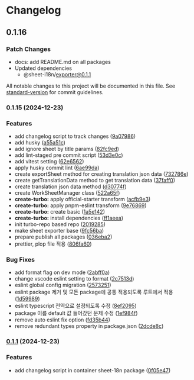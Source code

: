 # Changelog

## 0.1.16

### Patch Changes

- docs: add README.md on all packages
- Updated dependencies
  - @sheet-i18n/exporter@0.1.1

All notable changes to this project will be documented in this file. See [standard-version](https://github.com/conventional-changelog/standard-version) for commit guidelines.

### 0.1.15 (2024-12-23)

### Features

- add changelog script to track changes ([9a07986](https://github.com/chltjdrhd777/sheet-i18n/commit/9a07986b0da9a3ffaa702888284df5059c64f776))
- add husky ([a55a51c](https://github.com/chltjdrhd777/sheet-i18n/commit/a55a51c7e1d279002dddcaf2b4e957d6180a83d5))
- add ignore sheet by title params ([82fc9ed](https://github.com/chltjdrhd777/sheet-i18n/commit/82fc9edf52f201b74cc22c7a129d8d9fb5880dc8))
- add lint-staged pre commit script ([53d3e0c](https://github.com/chltjdrhd777/sheet-i18n/commit/53d3e0c6aced647e3b47063cd23bf134345e73a5))
- add vitest setting ([62e6562](https://github.com/chltjdrhd777/sheet-i18n/commit/62e65629c68b92766f4509039405330508ba1d93))
- apply husky commit lint ([6ae99da](https://github.com/chltjdrhd777/sheet-i18n/commit/6ae99da9c448d23916ba97a6ae7d89546464dd75))
- create exportSheet method for creating translation json data ([732786e](https://github.com/chltjdrhd777/sheet-i18n/commit/732786e5dd32d4a0d3ac28607fe92117720160e6))
- create getTranslationData method to get translation data ([37faff0](https://github.com/chltjdrhd777/sheet-i18n/commit/37faff07f60af4369604ef36ed9ae5a06225a1d7))
- create translation json data method ([d30774f](https://github.com/chltjdrhd777/sheet-i18n/commit/d30774fe86a5486008530f3c1bb80edcf58c9d0f))
- create WorkSheetManager class ([522a65f](https://github.com/chltjdrhd777/sheet-i18n/commit/522a65f9f587c2fbbb5678dcac222fcc87beb1cc))
- **create-turbo:** apply official-starter transform ([acfb9e3](https://github.com/chltjdrhd777/sheet-i18n/commit/acfb9e31fe9cc659700c6050d26f78a0065164f7))
- **create-turbo:** apply pnpm-eslint transform ([9e76869](https://github.com/chltjdrhd777/sheet-i18n/commit/9e76869210372a92e1da13350f6bef42fbbba96b))
- **create-turbo:** create basic ([1a5e142](https://github.com/chltjdrhd777/sheet-i18n/commit/1a5e1421e90b02efd1d8f5ff72bf83a9e2f4db78))
- **create-turbo:** install dependencies ([ff1aeea](https://github.com/chltjdrhd777/sheet-i18n/commit/ff1aeeabbe3d5b704a170fb4974168d4ac9c334c))
- init turbo-repo based repo ([2019285](https://github.com/chltjdrhd777/sheet-i18n/commit/20192855844fe8fb2b31ad00fdd6ab7714dd082a))
- make sheet exporter base ([9fc56ba](https://github.com/chltjdrhd777/sheet-i18n/commit/9fc56ba8e24ce021dbc3f65c051549948f961608))
- prepare publish all packages ([036eba2](https://github.com/chltjdrhd777/sheet-i18n/commit/036eba202cb23f928a91122f28623b70853e62dd))
- prettier, plop file 적용 ([806fa60](https://github.com/chltjdrhd777/sheet-i18n/commit/806fa607754fb41a01a15303dee693087f6f0966))

### Bug Fixes

- add format flag on dev mode ([2abff0a](https://github.com/chltjdrhd777/sheet-i18n/commit/2abff0a580865361019dce3bb103e5aed01cf6e0))
- change vscode eslint setting to format ([2c7513d](https://github.com/chltjdrhd777/sheet-i18n/commit/2c7513d6c37f57e9cf90fd5868ab40d61cda8366))
- eslint global config migration ([2573251](https://github.com/chltjdrhd777/sheet-i18n/commit/25732516e70259e2dda2da4e787c63c3abc385c9))
- eslint package 제거 및 모든 package에 공통 적용되도록 루트에서 적용 ([1d59989](https://github.com/chltjdrhd777/sheet-i18n/commit/1d5998911849dec4d312e4663c966306e5cf48a0))
- eslint typescript 전역으로 설정되도록 수정 ([8ef2095](https://github.com/chltjdrhd777/sheet-i18n/commit/8ef2095e6fad44650d8179ce0f5408c06bd0ee2e))
- package 이름 default 값 들어갔던 문제 수정 ([1ef984f](https://github.com/chltjdrhd777/sheet-i18n/commit/1ef984fc03b65a1397ad0d9ef91ab6fcffe58a44))
- remove auto eslint fix option ([fd35b44](https://github.com/chltjdrhd777/sheet-i18n/commit/fd35b44bd532b13ecff405fbf3f4720a224cbaf0))
- remove redundant types property in package.json ([2dcde8c](https://github.com/chltjdrhd777/sheet-i18n/commit/2dcde8c004405dd8f3ff72db1c5efd0fc69d08e5))

### [0.1.1](https://github.com/chltjdrhd777/sheet-i18n/compare/v0.1.2...v0.1.1) (2024-12-23)

### Features

- add changelog script in container sheet-18n package ([0f05e47](https://github.com/chltjdrhd777/sheet-i18n/commit/0f05e47dfaa2e6ddc57ff4122f3a09fa8e65f645))
